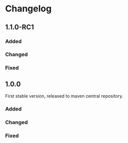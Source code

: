 # Changelog

## 1.1.0-RC1

### Added
### Changed
### Fixed


## 1.0.0

First stable version, released to maven central repository.

### Added
### Changed
### Fixed